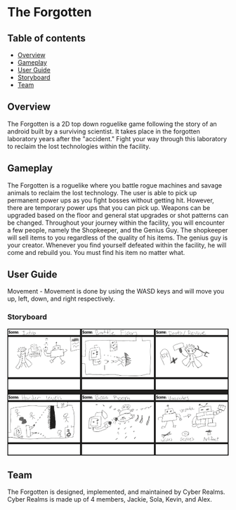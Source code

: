 # The Forgotten

## Table of contents

* [Overview](#overview)
* [Gameplay](#gameplay)
* [User Guide](#user-guide)
* [Storyboard](#storyboard)
* [Team](#team)

## Overview

The Forgotten is a 2D top down roguelike game following the story of an android built by a surviving scientist. It takes place in the forgotten laboratory years after the "accident." Fight your way through this laboratory to reclaim the lost technologies within the facility. 

## Gameplay

The Forgotten is a roguelike where you battle rogue machines and savage animals to reclaim the lost technology. The user is able to pick up permanent power ups as you fight bosses without getting hit. However, there are temporary power ups that you can pick up. Weapons can be upgraded based on the floor and general stat upgrades or shot patterns can be changed. Throughout your journey within the facility, you will encounter a few people, namely the Shopkeeper, and the Genius Guy. The shopkeeper will sell items to you regardless of the quality of his items. The genius guy is your creator. Whenever you find yourself defeated within the facility, he will come and rebuild you. You must find his item no matter what. 

## User Guide

Movement - Movement is done by using the WASD keys and will move you up, left, down, and right respectively. 

### Storyboard


![](doc/StoryBoard.png)


## Team

The Forgotten is designed, implemented, and maintained by Cyber Realms. Cyber Realms is made up of 4 members, Jackie, Sola, Kevin, and Alex. 
